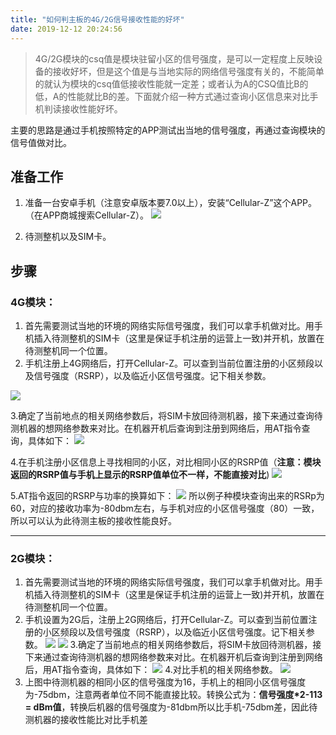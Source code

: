 ```yaml
---
title: "如何判主板的4G/2G信号接收性能的好坏"
date: 2019-12-12 20:24:56
---
```


> 4G/2G模块的csq值是模块驻留小区的信号强度，是可以一定程度上反映设备的接收好坏，但是这个值是与当地实际的网络信号强度有关的，不能简单的就认为模块的csq值低接收性能就一定差；或者认为A的CSQ值比B的低，A的性能就比B的差。下面就介绍一种方式通过查询小区信息来对比手机判读接收性能好坏。

主要的思路是通过手机按照特定的APP测试出当地的信号强度，再通过查询模块的信号值做对比。


## 准备工作
1. 准备一台安卓手机（注意安卓版本要7.0以上），安装“Cellular-Z”这个APP。（在APP商城搜索Cellular-Z）。
![](http://doc.openluat.com/api/static/editormd/php/../uploads/5_24536.png)

1. 待测整机以及SIM卡。

## 步骤

### 4G模块：

1. 首先需要测试当地的环境的网络实际信号强度，我们可以拿手机做对比。用手机插入待测整机的SIM卡（这里是保证手机注册的运营上一致)并开机，放置在待测整机同一个位置。
2. 手机注册上4G网络后，打开Cellular-Z。可以查到当前位置注册的小区频段以及信号强度（RSRP），以及临近小区信号强度。记下相关参数。

![](http://doc.openluat.com/api/static/editormd/php/../uploads/5_28867.png)

3.确定了当前地点的相关网络参数后，将SIM卡放回待测机器，接下来通过查询待测机器的想网络参数来对比。在机器开机后查询到注册到网络后，用AT指令查询，具体如下：
![](http://doc.openluat.com/api/static/editormd/php/../uploads/5_49721.png)

4.在手机注册小区信息上寻找相同的小区，对比相同小区的RSRP值（**注意：模块返回的RSRP值与手机上显示的RSRP值单位不一样，不能直接对比**)
![](http://doc.openluat.com/api/static/editormd/php/../uploads/5_66414.png)

5.AT指令返回的RSRP与功率的换算如下：
![](http://doc.openluat.com/api/static/editormd/php/../uploads/5_58922.png)
所以例子种模块查询出来的RSRp为60，对应的接收功率为-80dbm左右，与手机对应的小区信号强度（80）一致，所以可以认为此待测主板的接收性能良好。

-----

### 2G模块：

1. 首先需要测试当地的环境的网络实际信号强度，我们可以拿手机做对比。用手机插入待测整机的SIM卡（这里是保证手机注册的运营上一致)并开机，放置在待测整机同一个位置。
2. 手机设置为2G后，注册上2G网络后，打开Cellular-Z。可以查到当前位置注册的小区频段以及信号强度（RSRP），以及临近小区信号强度。记下相关参数。
![](http://doc.openluat.com/api/static/editormd/php/../uploads/5_94247.png)
![](http://doc.openluat.com/api/static/editormd/php/../uploads/5_17772.png)
3.确定了当前地点的相关网络参数后，将SIM卡放回待测机器，接下来通过查询待测机器的想网络参数来对比。在机器开机后查询到注册到网络后，用AT指令查询，具体如下：
![](http://doc.openluat.com/api/static/editormd/php/../uploads/5_86791.png)
4.对比手机的相关网络参数。
![](http://doc.openluat.com/api/static/editormd/php/../uploads/5_31119.png)
5. 上图中待测机器的相同小区的信号强度为16，手机上的相同小区信号强度为-75dbm，注意两者单位不同不能直接比较。转换公式为：**信号强度*2-113 = dBm值**，转换后机器的信号强度为-81dbm所以比手机-75dbm差，因此待测机器的接收性能比对比手机差